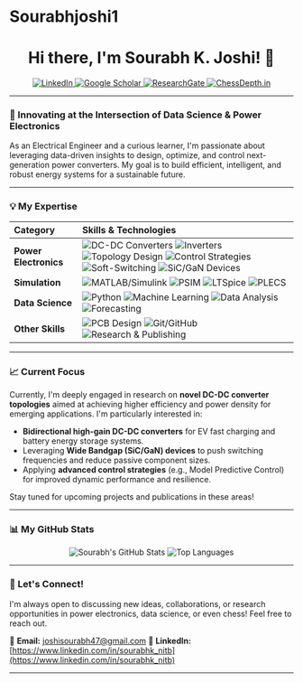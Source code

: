 # Sourabhjoshi1
<div align="center">

# Hi there, I'm Sourabh K. Joshi! 👋

<p align="center">
  <a href="https://www.linkedin.com/in/sourabhkjoshi" target="_blank">
    <img src="https://img.shields.io/badge/LinkedIn-0A66C2?style=for-the-badge&logo=linkedin&logoColor=white" alt="LinkedIn">
  </a>
  <a href="https://scholar.google.com/citations?user=YOUR_GOOGLE_SCHOLAR_ID&hl=en" target="_blank">
    <img src="https://img.shields.io/badge/Google%20Scholar-4285F4?style=for-the-badge&logo=googlescholar&logoColor=white" alt="Google Scholar">
  </a>
  <a href="https://www.researchgate.net/profile/YOUR_RESEARCHGATE_ID" target="_blank">
    <img src="https://img.shields.io/badge/ResearchGate-23A566?style=for-the-badge&logo=researchgate&logoColor=white" alt="ResearchGate">
  </a>
  <a href="https://www.chessdepth.in" target="_blank">
    <img src="https://img.shields.io/badge/ChessDepth.in-orange?style=for-the-badge&logo=chess&logoColor=white" alt="ChessDepth.in">
  </a>
</p>

</div>

---

### 🚀 Innovating at the Intersection of Data Science & Power Electronics

As an Electrical Engineer and a curious learner, I'm passionate about leveraging data-driven insights to design, optimize, and control next-generation power converters. My goal is to build efficient, intelligent, and robust energy systems for a sustainable future.

---

### 💡 My Expertise

| Category           | Skills & Technologies                                                                                                 |
| :----------------- | :-------------------------------------------------------------------------------------------------------------------- |
| **Power Electronics** | <img src="https://img.shields.io/badge/DC--DC_Converters-blue?style=flat-square" alt="DC-DC Converters"> <img src="https://img.shields.io/badge/Inverters-blue?style=flat-square" alt="Inverters"> <img src="https://img.shields.io/badge/Topology_Design-blue?style=flat-square" alt="Topology Design"> <img src="https://img.shields.io/badge/Control_Strategies-blue?style=flat-square" alt="Control Strategies"> <img src="https://img.shields.io/badge/Soft--Switching-blue?style=flat-square" alt="Soft-Switching"> <img src="https://img.shields.io/badge/SiC/GaN_Devices-blue?style=flat-square" alt="SiC/GaN Devices"> |
| **Simulation** | <img src="https://img.shields.io/badge/MATLAB/Simulink-red?style=flat-square&logo=matlab" alt="MATLAB/Simulink"> <img src="https://img.shields.io/badge/PSIM-green?style=flat-square" alt="PSIM"> <img src="https://img.shields.io/badge/LTSpice-purple?style=flat-square" alt="LTSpice"> <img src="https://img.shields.io/badge/PLECS-orange?style=flat-square" alt="PLECS"> |
| **Data Science** | <img src="https://img.shields.io/badge/Python-3776AB?style=flat-square&logo=python&logoColor=white" alt="Python"> <img src="https://img.shields.io/badge/Machine_Learning-FF9900?style=flat-square" alt="Machine Learning"> <img src="https://img.shields.io/badge/Data_Analysis-darkgreen?style=flat-square" alt="Data Analysis"> <img src="https://img.shields.io/badge/Forecasting-lightblue?style=flat-square" alt="Forecasting"> |
| **Other Skills** | <img src="https://img.shields.io/badge/PCB_Design-brightgreen?style=flat-square" alt="PCB Design"> <img src="https://img.shields.io/badge/Git/GitHub-181717?style=flat-square&logo=github" alt="Git/GitHub"> <img src="https://img.shields.io/badge/Research_&_Publishing-blueviolet?style=flat-square" alt="Research & Publishing"> |

---

### 📈 Current Focus

Currently, I'm deeply engaged in research on **novel DC-DC converter topologies** aimed at achieving higher efficiency and power density for emerging applications. I'm particularly interested in:
* **Bidirectional high-gain DC-DC converters** for EV fast charging and battery energy storage systems.
* Leveraging **Wide Bandgap (SiC/GaN) devices** to push switching frequencies and reduce passive component sizes.
* Applying **advanced control strategies** (e.g., Model Predictive Control) for improved dynamic performance and resilience.

Stay tuned for upcoming projects and publications in these areas!

---

### 📊 My GitHub Stats

<p align="center">
  <img src="https://github-readme-stats.vercel.app/api?username=Sourabhjoshi1&show_icons=true&theme=dark&hide_title=true&hide=stars" alt="Sourabh's GitHub Stats"/>
  <img src="https://github-readme-stats.vercel.app/api/top-langs/?username=Sourabhjoshi1&layout=compact&theme=dark&hide_title=true" alt="Top Languages"/>
</p>

---

### 🤝 Let's Connect!

I'm always open to discussing new ideas, collaborations, or research opportunities in power electronics, data science, or even chess! Feel free to reach out.

📧 **Email:** joshisourabh47@gmail.com
🔗 **LinkedIn:** [https://www.linkedin.com/in/sourabhk_nitb](https://www.linkedin.com/in/sourabhk_nitb)

---
